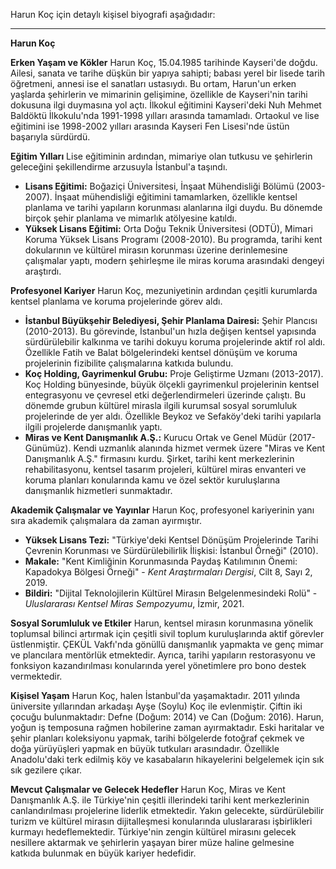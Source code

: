 Harun Koç için detaylı kişisel biyografi aşağıdadır:

---

**Harun Koç**

**Erken Yaşam ve Kökler**
Harun Koç, 15.04.1985 tarihinde Kayseri'de doğdu. Ailesi, sanata ve tarihe düşkün bir yapıya sahipti; babası yerel bir lisede tarih öğretmeni, annesi ise el sanatları ustasıydı. Bu ortam, Harun'un erken yaşlarda şehirlerin ve mimarinin gelişimine, özellikle de Kayseri'nin tarihi dokusuna ilgi duymasına yol açtı. İlkokul eğitimini Kayseri'deki Nuh Mehmet Baldöktü İlkokulu'nda 1991-1998 yılları arasında tamamladı. Ortaokul ve lise eğitimini ise 1998-2002 yılları arasında Kayseri Fen Lisesi'nde üstün başarıyla sürdürdü.

**Eğitim Yılları**
Lise eğitiminin ardından, mimariye olan tutkusu ve şehirlerin geleceğini şekillendirme arzusuyla İstanbul'a taşındı.
*   **Lisans Eğitimi:** Boğaziçi Üniversitesi, İnşaat Mühendisliği Bölümü (2003-2007). İnşaat mühendisliği eğitimini tamamlarken, özellikle kentsel planlama ve tarihi yapıların korunması alanlarına ilgi duydu. Bu dönemde birçok şehir planlama ve mimarlık atölyesine katıldı.
*   **Yüksek Lisans Eğitimi:** Orta Doğu Teknik Üniversitesi (ODTÜ), Mimari Koruma Yüksek Lisans Programı (2008-2010). Bu programda, tarihi kent dokularının ve kültürel mirasın korunması üzerine derinlemesine çalışmalar yaptı, modern şehirleşme ile miras koruma arasındaki dengeyi araştırdı.

**Profesyonel Kariyer**
Harun Koç, mezuniyetinin ardından çeşitli kurumlarda kentsel planlama ve koruma projelerinde görev aldı.

*   **İstanbul Büyükşehir Belediyesi, Şehir Planlama Dairesi:** Şehir Plancısı (2010-2013). Bu görevinde, İstanbul'un hızla değişen kentsel yapısında sürdürülebilir kalkınma ve tarihi dokuyu koruma projelerinde aktif rol aldı. Özellikle Fatih ve Balat bölgelerindeki kentsel dönüşüm ve koruma projelerinin fizibilite çalışmalarına katkıda bulundu.
*   **Koç Holding, Gayrimenkul Grubu:** Proje Geliştirme Uzmanı (2013-2017). Koç Holding bünyesinde, büyük ölçekli gayrimenkul projelerinin kentsel entegrasyonu ve çevresel etki değerlendirmeleri üzerinde çalıştı. Bu dönemde grubun kültürel mirasla ilgili kurumsal sosyal sorumluluk projelerinde de yer aldı. Özellikle Beykoz ve Sefaköy'deki tarihi yapılarla ilgili projelerde danışmanlık yaptı.
*   **Miras ve Kent Danışmanlık A.Ş.:** Kurucu Ortak ve Genel Müdür (2017-Günümüz). Kendi uzmanlık alanında hizmet vermek üzere "Miras ve Kent Danışmanlık A.Ş." firmasını kurdu. Şirket, tarihi kent merkezlerinin rehabilitasyonu, kentsel tasarım projeleri, kültürel miras envanteri ve koruma planları konularında kamu ve özel sektör kuruluşlarına danışmanlık hizmetleri sunmaktadır.

**Akademik Çalışmalar ve Yayınlar**
Harun Koç, profesyonel kariyerinin yanı sıra akademik çalışmalara da zaman ayırmıştır.
*   **Yüksek Lisans Tezi:** "Türkiye'deki Kentsel Dönüşüm Projelerinde Tarihi Çevrenin Korunması ve Sürdürülebilirlik İlişkisi: İstanbul Örneği" (2010).
*   **Makale:** "Kent Kimliğinin Korunmasında Paydaş Katılımının Önemi: Kapadokya Bölgesi Örneği" - *Kent Araştırmaları Dergisi*, Cilt 8, Sayı 2, 2019.
*   **Bildiri:** "Dijital Teknolojilerin Kültürel Mirasın Belgelenmesindeki Rolü" - *Uluslararası Kentsel Miras Sempozyumu*, İzmir, 2021.

**Sosyal Sorumluluk ve Etkiler**
Harun, kentsel mirasın korunmasına yönelik toplumsal bilinci artırmak için çeşitli sivil toplum kuruluşlarında aktif görevler üstlenmiştir. ÇEKÜL Vakfı'nda gönüllü danışmanlık yapmakta ve genç mimar ve plancılara mentörlük etmektedir. Ayrıca, tarihi yapıların restorasyonu ve fonksiyon kazandırılması konularında yerel yönetimlere pro bono destek vermektedir.

**Kişisel Yaşam**
Harun Koç, halen İstanbul'da yaşamaktadır. 2011 yılında üniversite yıllarından arkadaşı Ayşe (Soylu) Koç ile evlenmiştir. Çiftin iki çocuğu bulunmaktadır: Defne (Doğum: 2014) ve Can (Doğum: 2016). Harun, yoğun iş temposuna rağmen hobilerine zaman ayırmaktadır. Eski haritalar ve şehir planları koleksiyonu yapmak, tarihi bölgelerde fotoğraf çekmek ve doğa yürüyüşleri yapmak en büyük tutkuları arasındadır. Özellikle Anadolu'daki terk edilmiş köy ve kasabaların hikayelerini belgelemek için sık sık gezilere çıkar.

**Mevcut Çalışmalar ve Gelecek Hedefler**
Harun Koç, Miras ve Kent Danışmanlık A.Ş. ile Türkiye'nin çeşitli illerindeki tarihi kent merkezlerinin canlandırılması projelerine liderlik etmektedir. Yakın gelecekte, sürdürülebilir turizm ve kültürel mirasın dijitalleşmesi konularında uluslararası işbirlikleri kurmayı hedeflemektedir. Türkiye'nin zengin kültürel mirasını gelecek nesillere aktarmak ve şehirlerin yaşayan birer müze haline gelmesine katkıda bulunmak en büyük kariyer hedefidir.